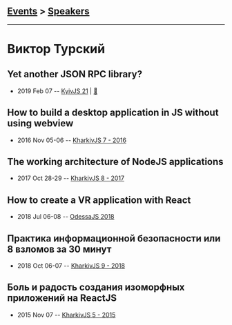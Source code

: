 ## [Events](../README.md) > [Speakers](../speakers.md)
---

# Виктор Турский

## Yet another JSON RPC library?
- 2019 Feb 07 -- [KyivJS 21](https://www.youtube.com/watch?v=84Y5n32tX5E)  | [:notebook:](https://docs.google.com/presentation/d/1bvlsG5nBEVwMGm7rBh4zmfrGDLUIjpv_t4rxFS2_uMw/edit)  
## How to build a desktop application in JS without using webview
- 2016 Nov 05-06 -- [KharkivJS 7 - 2016](https://www.youtube.com/watch?v=Qfe93CMhtPI)    
## The working architecture of NodeJS applications
- 2017 Oct 28-29 -- [KharkivJS 8 - 2017](https://www.youtube.com/watch?v=Z08xL-oXMh0)    
## How to create a VR application with React
- 2018 Jul 06-08 -- [OdessaJS 2018](https://youtu.be/lrjRZc2YVG4)    
## Практика информационной безопасности или 8 взломов за 30 минут
- 2018 Oct 06-07 -- [KharkivJS 9 - 2018](https://www.youtube.com/watch?v=kwPELSlAbdw)    
## Боль и радость создания изоморфных приложений на ReactJS
- 2015 Nov 07 -- [KharkivJS 5 - 2015](https://www.youtube.com/watch?v=eLNvsvNZKX8)    
